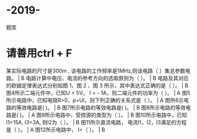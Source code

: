 # -2019-
题库
# 请善用ctrl + F
某实际电路的尺寸是300m , 该电路的工作频率是1MHz,则该电路（   ）集总参数电路。 |  B
电路计算中电压、电流的参考方向的选取原则为（   ）。  | B
电路及其对应的欧姆定律表达式分别如图 1、图 2 、图 3 所示，其中表达式正确的是（  ）。 | B
图4所示二端元件中，已知U = 5V， I = - 1A，则二端元件的功率为（  ）。 | A
图5所示电路中，已知电阻R>0，p=UI，则下列正确的关系式是（  ）。 | A
图所6示电路的等效电路是(        )。 | B
图7所示电路的等效电路是(        )。 | B
图8所示电路的等效电路是(        )。 | A
图9所示电路中，受控源的类型为（  ）。 | B
图10所示电路中，已知I1=15A, I3=3A, 则I2为（  ）。 | B
图11所示直流电路， 电流I1，I2，I3满足的方程是（ ）。 | A
图12所示电路中， I=（      ）。 | B
